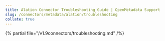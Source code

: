 ```yaml
---
title: Alation Connector Troubleshooting Guide | OpenMetadata Support
slug: /connectors/metadata/alation/troubleshooting
collate: true
---
```


{% partial file="/v1.9connectors/troubleshooting.md" /%}

